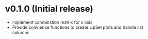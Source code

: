 # v0.1.0 (Initial release)

* Implement combination matrix for x axis
* Provide convience functions to create UpSet plots and handle
list columns
